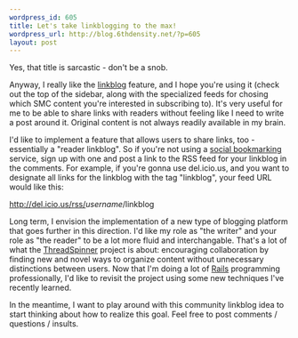 ```yaml
--- 
wordpress_id: 605
title: Let's take linkblogging to the max!
wordpress_url: http://blog.6thdensity.net/?p=605
layout: post
---
```

Yes, that title is sarcastic - don't be a snob.

Anyway, I really like the <a href="http://del.icio.us/jeremy6d/linkblog">linkblog</a> feature, and I hope you're using it (check out the top of the sidebar, along with the specialized feeds for chosing which SMC content you're interested in subscribing to).  It's very useful for me to be able to share links with readers without feeling like I need to write a post around it.  Original content is not always readily available in my brain.

I'd like to implement a feature that allows users to share links, too - essentially a "reader linkblog".  So if you're not using a <a href="http://en.wikipedia.org/wiki/Social_bookmarking">social bookmarking</a> service, sign up with one and post a link to the RSS feed for your linkblog in the comments. For example, if you're gonna use del.icio.us, and you want to designate all links for the linkblog with the tag "linkblog", your feed URL would like this:

http://del.icio.us/rss/<em>username</em>/linkblog

Long term, I envision the implementation of a new type of blogging platform that goes further in this direction.  I'd like my role as "the writer" and your role as "the reader" to be a lot more fluid and interchangable.  That's a lot of what the <a href="http://blog.6thdensity.net/?p=484">ThreadSpinner</a> project is about: encouraging collaboration by finding new and novel ways to organize content without unnecessary distinctions between users. Now that I'm doing a lot of <a href="http://rubyonrails.org">Rails</a> programming professionally, I'd like to revisit the project using some new techniques I've recently learned.

In the meantime, I want to play around with this community linkblog idea to start thinking about how to realize this goal.  Feel free to post comments / questions / insults.
